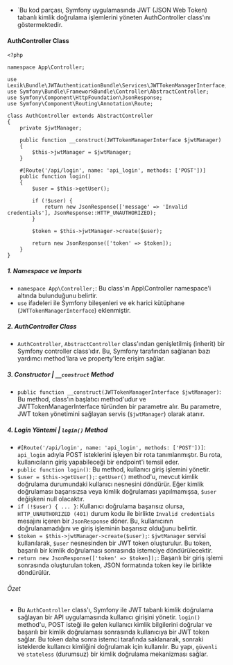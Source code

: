 + `Bu kod parçası, Symfony uygulamasında JWT (JSON Web Token) tabanlı kimlik doğrulama işlemlerini yöneten AuthController class'ını göstermektedir.

#### AuthController Class
~~~~~~~
<?php

namespace App\Controller;

use Lexik\Bundle\JWTAuthenticationBundle\Services\JWTTokenManagerInterface;
use Symfony\Bundle\FrameworkBundle\Controller\AbstractController;
use Symfony\Component\HttpFoundation\JsonResponse;
use Symfony\Component\Routing\Annotation\Route;

class AuthController extends AbstractController
{
    private $jwtManager;

    public function __construct(JWTTokenManagerInterface $jwtManager)
    {
        $this->jwtManager = $jwtManager;
    }

    #[Route('/api/login', name: 'api_login', methods: ['POST'])]
    public function login()
    {
        $user = $this->getUser();

        if (!$user) {
            return new JsonResponse(['message' => 'Invalid credentials'], JsonResponse::HTTP_UNAUTHORIZED);
        }

        $token = $this->jwtManager->create($user);

        return new JsonResponse(['token' => $token]);
    }
}
~~~~~~~

##### 1. Namespace ve Imports
+ `namespace App\Controller;`: Bu class'ın App\Controller namespace'i altında bulunduğunu belirtir.
+ `use` ifadeleri ile Symfony bileşenleri ve ek harici kütüphane (`JWTTokenManagerInterface`) eklenmiştir.

##### 2. AuthController Class
+ `AuthController`, `AbstractController` class'ından genişletilmiş (inherit) bir Symfony controller class'ıdır. Bu, Symfony tarafından sağlanan bazı yardımcı method'lara ve property'lere erişim sağlar.

##### 3. Constructor | `__construct` Method
+ `public function __construct(JWTTokenManagerInterface $jwtManager)`: Bu method, class'ın başlatıcı method'udur ve JWTTokenManagerInterface türünden bir parametre alır. Bu parametre, JWT token yönetimini sağlayan servis (`$jwtManager`) olarak atanır.

##### 4. Login Yöntemi | `login()` Method
+ `#[Route('/api/login', name: 'api_login', methods: ['POST'])]`: `api_login` adıyla POST isteklerini işleyen bir rota tanımlanmıştır. Bu rota, kullanıcıların giriş yapabileceği bir endpoint'i temsil eder.
+ `public function login()`: Bu method, kullanıcı giriş işlemini yönetir.
+ `$user = $this->getUser();`: `getUser()` method'u, mevcut kimlik doğrulama durumundaki kullanıcı nesnesini döndürür. Eğer kimlik doğrulaması başarısızsa veya kimlik doğrulaması yapılmamışsa, `$user` değişkeni null olacaktır.
+ `if (!$user) { ... }`: Kullanıcı doğrulama başarısız olursa, `HTTP_UNAUTHORIZED (401)` durum kodu ile birlikte `Invalid credentials` mesajını içeren bir `JsonResponse` döner. Bu, kullanıcının doğrulanamadığını ve giriş işleminin başarısız olduğunu belirtir.
+ `$token = $this->jwtManager->create($user);`: `$jwtManager` servisi kullanılarak, `$user` nesnesinden bir JWT token oluşturulur. Bu token, başarılı bir kimlik doğrulaması sonrasında istemciye döndürülecektir.
+ `return new JsonResponse(['token' => $token]);`: Başarılı bir giriş işlemi sonrasında oluşturulan token, JSON formatında token key ile birlikte döndürülür.

###### Özet
+ Bu `AuthController` class'ı, Symfony ile JWT tabanlı kimlik doğrulama sağlayan bir API uygulamasında kullanıcı girişini yönetir. `login()` method'u, POST isteği ile gelen kullanıcı kimlik bilgilerini doğrular ve başarılı bir kimlik doğrulaması sonrasında kullanıcıya bir JWT token sağlar. Bu token daha sonra istemci tarafında saklanarak, sonraki isteklerde kullanıcı kimliğini doğrulamak için kullanılır. Bu yapı, `güvenli` ve `stateless` (durumsuz) bir kimlik doğrulama mekanizması sağlar.
